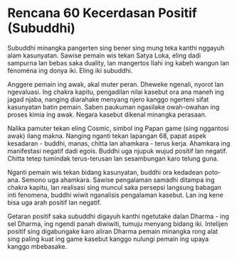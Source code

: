 # Rencana 60 Kecerdasan Positif (Subuddhi)

Subuddhi minangka pangerten sing bener sing mung teka kanthi nggayuh alam kasunyatan. Sawise pemain wis tekan Satya Loka, eling dadi sampurna lan bebas saka duality, lan mangertos Ilahi ing kabeh wangun lan fénoména ing donya iki. Eling iki subuddhi.

Anggere pemain ing awak, akal muter peran. Dheweke ngenali, nyorot lan ngevaluasi. Ing chakra kapitu, pengadilan nilai kasebut ora ana maneh ing jagad njaba, nanging diarahake menyang njero kanggo ngerteni sifat kasunyatan batin pemain. Saben paukuman ngasilake owah-owahan ing proses kimia ing awak. Negara kasebut dikenal minangka perasaan.

Nalika pamuter tekan eling Cosmic, simbol ing Papan game (sing nggantosi awak) ilang makna. Nanging nganti tekan lapangan 68, papat aspek kesadaran - buddhi, manas, chitta lan ahamkara - terus kerja. Ahamkara ing manifestasi negatif dadi egois. Buddhi uga njupuk wujud positif lan negatif. Chitta tetep tumindak terus-terusan lan sesambungan karo telung guna.

Nganti pemain wis tekan bidang kasunyatan, buddhi ora kedadean poto-ana. Semono uga ahamkara. Sawise pengalaman samadhi ditampa ing chakra kapitu, lan realisasi sing muncul saka persepsi langsung babagan inti fenomena, buddhi wiwit nganalisis pengalaman kasebut. Lan ing kene bisa uga arah positif lan negatif.

Getaran positif saka subuddhi digayuh kanthi ngetutake dalan Dharma - ing sel Dharma, ing ngendi panah diwiwiti, tumuju menyang bidang iki. Intelijen positif sing digabungake karo aliran Dharma pemain minangka rong alat sing paling kuat ing game kasebut kanggo nulungi pemain ing upaya kanggo mbebasake.
